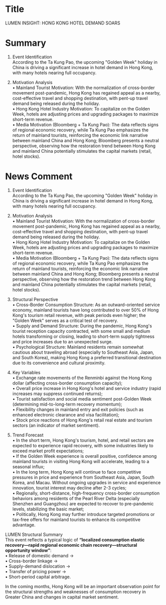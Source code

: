 # Title
LUMEN INSIGHT: HONG KONG HOTEL DEMAND SOARS

# Summary
1. Event Identification  
According to the Ta Kung Pao, the upcoming "Golden Week" holiday in China is driving a significant increase in hotel demand in Hong Kong, with many hotels nearing full occupancy.

2. Motivation Analysis  
• Mainland Tourist Motivation: With the normalization of cross-border movement post-pandemic, Hong Kong has regained appeal as a nearby, cost-effective travel and shopping destination, with pent-up travel demand being released during the holiday.  
• Hong Kong Hotel Industry Motivation: To capitalize on the Golden Week, hotels are adjusting prices and upgrading packages to maximize short-term revenue.  
• Media Motivation (Bloomberg + Ta Kung Pao): The data reflects signs of regional economic recovery, while Ta Kung Pao emphasizes the return of mainland tourists, reinforcing the economic link narrative between mainland China and Hong Kong; Bloomberg presents a neutral perspective, observing how the restoration trend between Hong Kong and mainland China potentially stimulates the capital markets (retail, hotel stocks).

# News Comment
1. Event Identification  
According to the Ta Kung Pao, the upcoming "Golden Week" holiday in China is driving a significant increase in hotel demand in Hong Kong, with many hotels nearing full occupancy.

2. Motivation Analysis  
• Mainland Tourist Motivation: With the normalization of cross-border movement post-pandemic, Hong Kong has regained appeal as a nearby, cost-effective travel and shopping destination, with pent-up travel demand being released during the holiday.  
• Hong Kong Hotel Industry Motivation: To capitalize on the Golden Week, hotels are adjusting prices and upgrading packages to maximize short-term revenue.  
• Media Motivation (Bloomberg + Ta Kung Pao): The data reflects signs of regional economic recovery, while Ta Kung Pao emphasizes the return of mainland tourists, reinforcing the economic link narrative between mainland China and Hong Kong; Bloomberg presents a neutral perspective, observing how the restoration trend between Hong Kong and mainland China potentially stimulates the capital markets (retail, hotel stocks).

3. Structural Perspective  
• Cross-Border Consumption Structure: As an outward-oriented service economy, mainland tourists have long contributed to over 50% of Hong Kong's tourism retail revenue, with peak periods even higher; the "Golden Week" serves as a critical test of recovery.  
• Supply and Demand Structure: During the pandemic, Hong Kong's tourist reception capacity contracted, with some small and medium hotels transforming or closing, leading to short-term supply tightness and price increases due to an unexpected surge.  
• Psychological Structure: Mainland residents remain somewhat cautious about traveling abroad (especially to Southeast Asia, Japan, and South Korea), making Hong Kong a preferred transitional destination due to its convenience and cultural proximity.

4. Key Variables  
• Exchange rate movements of the Renminbi against the Hong Kong dollar (affecting cross-border consumption capacity);  
• Overall price increase in Hong Kong's hotel and service industry (rapid increases may suppress continued returns);  
• Tourist satisfaction and social media sentiment post-Golden Week (determining mid-to-long-term recovery momentum);  
• Flexibility changes in mainland entry and exit policies (such as enhanced electronic clearance and visa facilitation);  
• Stock price reactions of Hong Kong's retail real estate and tourism sectors (an indicator of market sentiment).

5. Trend Forecast  
• In the short term, Hong Kong's tourism, hotel, and retail sectors are expected to experience rapid recovery, with some industries likely to exceed market profit expectations;  
• If the Golden Week experience is overall positive, confidence among mainland tourists in visiting Hong Kong will accelerate, leading to a seasonal influx;  
• In the long term, Hong Kong will continue to face competitive pressures in price and experience from Southeast Asia, Japan, South Korea, and Macau. Without ongoing upgrades in service and experience innovation, tourist interest may decline after 2-3 cycles;  
• Regionally, short-distance, high-frequency cross-border consumption behaviors among residents of the Pearl River Delta (especially Shenzhen and Guangzhou) are expected to recover to pre-pandemic levels, stabilizing the basic market;  
• Politically, Hong Kong may further introduce targeted promotions or tax-free offers for mainland tourists to enhance its competitive advantage.

LUMEN Structural Summary  
This event reflects a typical logic of **“localized consumption elastic recovery—rapid regional economic chain recovery—structural opportunity window”**:  
• Release of domestic demand →  
• Cross-border linkage →  
• Supply-demand dislocation →  
• Transfer of pricing power →  
• Short-period capital arbitrage.

In the coming months, Hong Kong will be an important observation point for the structural strengths and weaknesses of consumption recovery in Greater China and changes in capital market sentiment.
